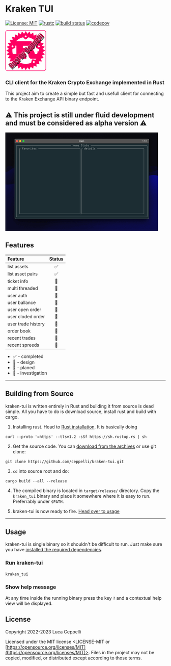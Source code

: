 # Kraken TUI
[![License: MIT](https://img.shields.io/badge/license-MIT-blue)](#license)
[![rustc](https://img.shields.io/badge/rustc-1.65+-blue?style=flat-square&logo=rust)](https://www.rust-lang.org)
[![build status](https://github.com/ceppelli/kraken-tui/actions/workflows/rust.yml/badge.svg)](https://github.com/ceppelli/kraken-tui/actions/workflows/rust.yml)
[![codecov](https://codecov.io/gh/ceppelli/kraken-tui/branch/main/graph/badge.svg?token=YMVE0GDCNO)](https://codecov.io/gh/ceppelli/kraken-tui)


![Rust By Ceppelli Logo](assets/rust-by-ceppelli-128x128.png)


### CLI client for the Kraken Crypto Exchange implemented in Rust

This project aim to create a simple but fast and usefull client for connecting to the Kraken Exchange API binary endpoint.


## ⚠️ This project is still under fluid development and must be considered as alpha version ⚠️

![Rust By Ceppelli Logo](assets/kraken-tui.gif)

## Features

| Feature            | Status |
| :---               | :---:  |
| list assets        | ✅ |
| list asset pairs   | ✅ |
| ticket info        | 📐 |
| multi threaded     | 📐 |
| user auth          | 🔮 |
| user ballance      | 🔮 |
| user open order    | 🔬 |
| user cloded order  | 🔬 |
| user trade history | 🔮 |
| order book         | 🔬 |
| recent trades      | 🔬 |
| recent spreeds     | 🔬 |



* ✅ - completed
* 📐 - design
* 🔮 - planed
* 🔬 - investigation

---

## Building from Source
kraken-tui is written entirely in Rust and building it from source is dead simple. All you have to do is download source, install rust and build with cargo.

1) Installing rust. Head to [Rust installation](https://www.rust-lang.org/tools/install). It is basically doing
```
curl --proto '=https' --tlsv1.2 -sSf https://sh.rustup.rs | sh
```
2) Get the source code. You can [download from the archives]() or use git clone:
```
git clone https://github.com/ceppelli/kraken-tui.git
```

3) `cd` into source root and do:
```
cargo build --all --release
```

4) The compiled binary is located in `target/release/` directory. Copy the `kraken_tui` binary and place it somewhere where it is easy to run. Preferrably under `$PATH`.

5) kraken-tui is now ready to fire. [Head over to usage](#usage)

---

## Usage

kraken-tui is single binary so it shouldn't be difficult to run. Just make sure you have [installed the required dependencies](#dependencies).

### Run kraken-tui
```
kraken_tui
```
### Show help message
At any time inside the running binary press the key `?` and a contextual help view will be displayed.




## License

Copyright 2022-2023 Luca Ceppelli

Licensed under the MIT license
<LICENSE-MIT or [https://opensource.org/licenses/MIT](https://opensource.org/licenses/MIT)>. Files in the project may not be
copied, modified, or distributed except according to those terms.